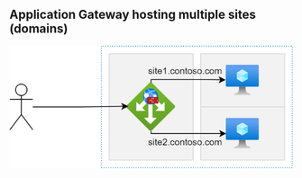 ## Application Gateway hosting multiple sites (domains)
![appgw-multisites.png](/appgw-multisites.png)